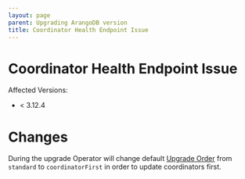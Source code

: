 ```yaml
---
layout: page
parent: Upgrading ArangoDB version
title: Coordinator Health Endpoint Issue
---
```


# Coordinator Health Endpoint Issue

Affected Versions:
- < 3.12.4

# Changes

During the upgrade Operator will change default [Upgrade Order](../api/ArangoDeployment.V1.md#specupgradeorder) from `standard` to `coordinatorFirst` in order to update coordinators first.
